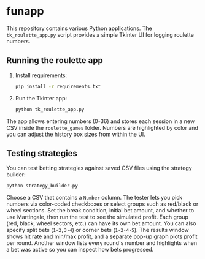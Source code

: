 # funapp

This repository contains various Python applications. The `tk_roulette_app.py` script provides a simple Tkinter UI for logging roulette numbers.

## Running the roulette app

1. Install requirements:
   ```bash
   pip install -r requirements.txt
   ```
2. Run the Tkinter app:
   ```bash
   python tk_roulette_app.py
   ```

The app allows entering numbers (0-36) and stores each session in a new CSV
inside the `roulette_games` folder. Numbers are highlighted by color and you
can adjust the history box sizes from within the UI.

## Testing strategies

You can test betting strategies against saved CSV files using the strategy
builder:

```bash
python strategy_builder.py
```

Choose a CSV that contains a `Number` column. The tester lets you pick numbers
via color-coded checkboxes or select groups such as red/black or wheel
sections. Set the break condition, initial bet amount, and whether to use
Martingale, then run the test to see the simulated profit. Each group (red,
black, wheel sectors, etc.) can have its own bet amount. You can also specify
split bets (`1-2,3-4`) or corner bets (`1-2-4-5`). The results window shows hit
rate and min/max profit, and a separate pop-up graph plots profit per round.
Another window lists every round's number and highlights when a bet was active
so you can inspect how bets progressed.
